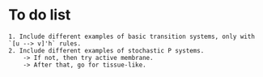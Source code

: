 # To do list
	1. Include different examples of basic transition systems, only with `[u --> v]'h` rules.
	2. Include different examples of stochastic P systems.
		-> If not, then try active membrane.
		-> After that, go for tissue-like.